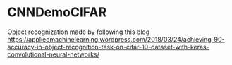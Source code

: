 # CNNDemoCIFAR
Object recognization made by following this blog https://appliedmachinelearning.wordpress.com/2018/03/24/achieving-90-accuracy-in-object-recognition-task-on-cifar-10-dataset-with-keras-convolutional-neural-networks/
